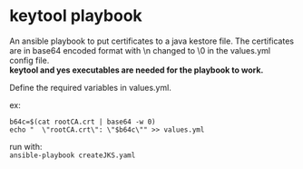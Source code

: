 # keytool playbook
An ansible playbook to put certificates to a java kestore file. The certificates are in base64 encoded format with \n changed to \0 in the values.yml config file.  
__keytool and yes executables are needed for the playbook to work.__  

Define the required variables in values.yml.

ex:  
```
b64c=$(cat rootCA.crt | base64 -w 0)  
echo "  \"rootCA.crt\": \"$b64c\"" >> values.yml   
```

run with:  
`ansible-playbook createJKS.yaml  `  
